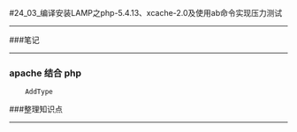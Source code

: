 #24_03_编译安装LAMP之php-5.4.13、xcache-2.0及使用ab命令实现压力测试

---

###笔记

---

### apache 结合 php

		AddType


###整理知识点

---